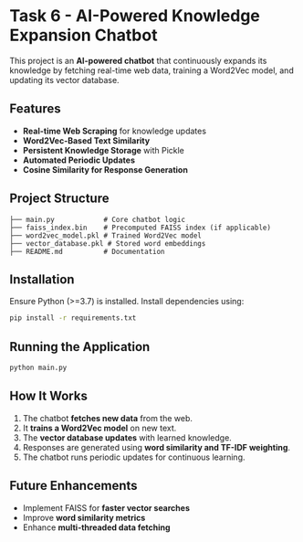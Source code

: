 # Task 6 - AI-Powered Knowledge Expansion Chatbot

This project is an **AI-powered chatbot** that continuously expands its knowledge by fetching real-time web data, training a Word2Vec model, and updating its vector database.

## Features
- **Real-time Web Scraping** for knowledge updates
- **Word2Vec-Based Text Similarity**
- **Persistent Knowledge Storage** with Pickle
- **Automated Periodic Updates**
- **Cosine Similarity for Response Generation**

## Project Structure
```
├── main.py            # Core chatbot logic
├── faiss_index.bin    # Precomputed FAISS index (if applicable)
├── word2vec_model.pkl # Trained Word2Vec model
├── vector_database.pkl # Stored word embeddings
├── README.md          # Documentation
```

## Installation
Ensure Python (>=3.7) is installed. Install dependencies using:
```sh
pip install -r requirements.txt
```

## Running the Application
```sh
python main.py
```

## How It Works
1. The chatbot **fetches new data** from the web.
2. It **trains a Word2Vec model** on new text.
3. The **vector database updates** with learned knowledge.
4. Responses are generated using **word similarity and TF-IDF weighting**.
5. The chatbot runs periodic updates for continuous learning.

## Future Enhancements
- Implement FAISS for **faster vector searches**
- Improve **word similarity metrics**
- Enhance **multi-threaded data fetching**



